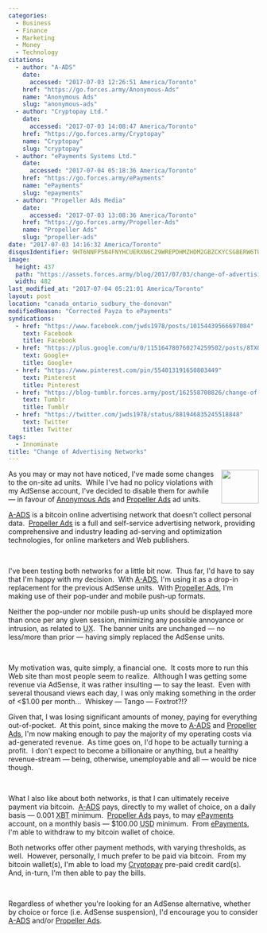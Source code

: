 ```yaml
---
categories:
  - Business
  - Finance
  - Marketing
  - Money
  - Technology
citations:
  - author: "A-ADS"
    date:
      accessed: "2017-07-03 12:26:51 America/Toronto"
    href: "https://go.forces.army/Anonymous-Ads"
    name: "Anonymous Ads"
    slug: "anonymous-ads"
  - author: "Cryptopay Ltd."
    date:
      accessed: "2017-07-03 14:08:47 America/Toronto"
    href: "https://go.forces.army/Cryptopay"
    name: "Cryptopay"
    slug: "cryptopay"
  - author: "ePayments Systems Ltd."
    date:
      accessed: "2017-07-04 05:18:36 America/Toronto"
    href: "https://go.forces.army/ePayments"
    name: "ePayments"
    slug: "epayments"
  - author: "Propeller Ads Media"
    date:
      accessed: "2017-07-03 13:08:36 America/Toronto"
    href: "https://go.forces.army/Propeller-Ads"
    name: "Propeller Ads"
    slug: "propeller-ads"
date: "2017-07-03 14:16:32 America/Toronto"
disqusIdentifier: 9HT6NNFP5N4FNYHCUERXN6CZ9WREPDHMZHDM2GBZCKYCSGBERW6TUHNTF8MJB6YVQPB66R5HHQVVGK8GYEJPHHS9AZE6WWSZAUCB
image:
  height: 437
  path: "https://assets.forces.army/blog/2017/07/03/change-of-advertising-networks/hotlink-ok/innominate_1_482x437.png"
  width: 482
last_modified_at: "2017-07-04 05:21:01 America/Toronto"
layout: post
location: "canada_ontario_sudbury_the-donovan"
modifiedReason: "Corrected Payza to ePayments"
syndications:
  - href: "https://www.facebook.com/jwds1978/posts/10154439566697084"
    text: Facebook
    title: Facebook
  - href: "https://plus.google.com/u/0/115164780760274259502/posts/8TXQX9NfhLQ"
    text: Google+
    title: Google+
  - href: "https://www.pinterest.com/pin/554013191650803449"
    text: Pinterest
    title: Pinterest
  - href: "https://blog-tumblr.forces.army/post/162558708826/change-of-advertising-networks"
    text: Tumblr
    title: Tumblr
  - href: "https://twitter.com/jwds1978/status/881946835245518848"
    text: Twitter
    title: Twitter
tags:
  - Innominate
title: "Change of Advertising Networks"
---
```


<img alt="" height="68" src="{{ site.uri.assets }}/blog/2017/07/03/change-of-advertising-networks/innominate_1_075x068.png"
  style="border: 0px; float: right; margin-bottom: 10px; margin-left: 10px;" width="75" />
<p>
  As you may or may not have noticed, I've made some changes to the on-site ad units.&nbsp; While I've had no policy violations with my AdSense account, I've
  decided to disable them for awhile &#8212; in favour of <a href="{{ site.url }}{{ page.url }}#cite-anonymous-ads" rel="me" title="Anonymous Ads">Anonymous
  Ads</a> and <a href="{{ site.url }}{{ page.url }}#cite-propeller-ads" rel="me" title="Propeller Ads">Propeller Ads</a> ad units.
</p>
<!-- excerptBreak -->
<p>
  <a href="{{ site.url }}{{ page.url }}#cite-anonymous-ads" rel="me" title="Anonymous Ads">A-ADS</a> is a bitcoin online advertising network that doesn't
  collect personal data.&nbsp; <a href="{{ site.url }}{{ page.url }}#cite-propeller-ads" rel="me" title="Propeller Ads">Propeller Ads</a> is a full and
  self-service advertising network, providing comprehensive and industry leading ad-serving and optimization technologies, for online marketers and Web
  publishers.
</p>
<p>
  &nbsp;
</p>
<p>
  I've been testing both networks for a little bit now.&nbsp; Thus far, I'd have to say that I'm happy with my decision.&nbsp; With <a
    href="{{ site.url }}{{ page.url }}#cite-anonymous-ads" rel="me" title="Anonymous Ads">A-ADS</a>, I'm using it as a drop-in replacement for the previous
  AdSense units.&nbsp; With <a href="{{ site.url }}{{ page.url }}#cite-propeller-ads" rel="me" title="Propeller Ads">Propeller Ads</a>, I'm making use of their
  pop-under and mobile push-up formats.
</p>
<p>
  Neither the pop-under nor mobile push-up units should be displayed more than once per any given session, minimizing any possible annoyance or intrusion, as
  related to <abbr title="User Experience">UX</abbr>.&nbsp; The banner units are unchanged &#8212; no less/more than prior &#8212; having simply replaced the
  AdSense units.
</p>
<p>
  &nbsp;
</p>
<p>
  My motivation was, quite simply, a financial one.&nbsp; It costs more to run this Web site than most people seem to realize.&nbsp; Although I was getting some
  revenue via AdSense, it was rather insulting &#8212; to say the least.&nbsp; Even with several thousand views each day, I was only making something in the
  order of &lt;$1.00 per month&hellip;&nbsp; Whiskey &#8212; Tango &#8212; Foxtrot?!?
</p>
<p>
  Given that, I was losing significant amounts of money, paying for everything out-of-pocket.&nbsp; At this point, since making the move to <a
    href="{{ site.url }}{{ page.url }}#cite-anonymous-ads" rel="me" title="Anonymous Ads">A-ADS</a> and <a
    href="{{ site.url }}{{ page.url }}#cite-propeller-ads" rel="me" title="Propeller Ads">Propeller Ads</a>, I'm now making enough to pay the majority of my
  operating costs via ad-generated revenue.&nbsp; As time goes on, I'd hope to be actually turning a profit.&nbsp; I don't expect to become a billionaire or
  anything, but a healthy revenue-stream &#8212; being, otherwise, unemployable and all &#8212; would be nice though.
</p>
<p>
  &nbsp;
</p>
<p>
  What I also like about both networks, is that I can ultimately receive payment via bitcoin.&nbsp; <a href="{{ site.url }}{{ page.url }}#cite-anonymous-ads"
    rel="me" title="Anonymous Ads">A-ADS</a> pays, directly to my wallet of choice, on a daily basis &#8212; <i aria-hidden="true" class="fa fa-btc"></i>0.001
  <abbr title="Bitcoin">XBT</abbr> minimum.&nbsp; <a href="{{ site.url }}{{ page.url }}#cite-propeller-ads" rel="me" title="Propeller Ads">Propeller Ads</a>
  pays, to may <a href="{{ site.url }}{{ page.url }}#cite-epayments" rel="me" title="ePayments">ePayments</a> account, on a monthly basis &#8212; $100.00 <abbr
    title="United States Dollar">USD</abbr> minimum.&nbsp; From <a href="{{ site.url }}{{ page.url }}#cite-epayments" rel="me" title="ePayments">ePayments</a>,
  I'm able to withdraw to my bitcoin wallet of choice.
</p>
<p>
  Both networks offer other payment methods, with varying thresholds, as well.&nbsp; However, personally, I much prefer to be paid via bitcoin.&nbsp; From my
  bitcoin wallet(s), I'm able to load my <a href="{{ site.url }}{{ page.url }}#cite-cryptopay" rel="me" title="Cryptopay">Cryptopay</a> pre-paid credit
  card(s).&nbsp; And, in-turn, I'm then able to pay the bills.&nbsp; <i aria-hidden="true" class="fa fa-thumbs-up"></i>
</p>
<p>
  &nbsp;
</p>
<p>
  Regardless of whether you're looking for an AdSense alternative, whether by choice or force (i.e. AdSense suspension), I'd encourage you to consider <a
    href="{{ site.url }}{{ page.url }}#cite-anonymous-ads" rel="me" title="Anonymous Ads">A-ADS</a> and/or <a
    href="{{ site.url }}{{ page.url }}#cite-propeller-ads" rel="me" title="Propeller Ads">Propeller Ads</a>.
</p>
